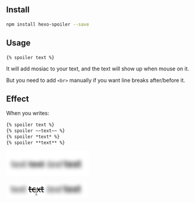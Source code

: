 ## Install
```bash
npm install hexo-spoiler --save
```
## Usage
```fundamental
{% spoiler text %}
```

It will add mosiac to your text, and the text will show up when mouse on it.

But you need to add `<br>` manually if you want line breaks after/before it.

## Effect
When you writes:
```fundamental
{% spoiler text %} 
{% spoiler ~~text~~ %}
{% spoiler *text* %}
{% spoiler **text** %}
```
![ ](img/before.png)

![ ](img/after.png)
